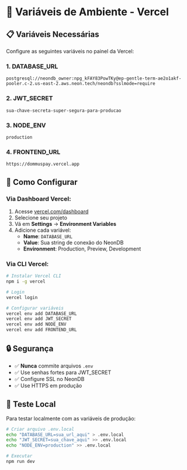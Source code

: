 # 🔧 Variáveis de Ambiente - Vercel

## 📋 Variáveis Necessárias

Configure as seguintes variáveis no painel da Vercel:

### **1. DATABASE_URL**
```
postgresql://neondb_owner:npg_kFAY83PowTKy@ep-gentle-term-ae2o1akf-pooler.c-2.us-east-2.aws.neon.tech/neondb?sslmode=require
```

### **2. JWT_SECRET**
```
sua-chave-secreta-super-segura-para-producao
```

### **3. NODE_ENV**
```
production
```

### **4. FRONTEND_URL**
```
https://dommuspay.vercel.app
```

## 🚀 Como Configurar

### **Via Dashboard Vercel:**
1. Acesse [vercel.com/dashboard](https://vercel.com/dashboard)
2. Selecione seu projeto
3. Vá em **Settings** → **Environment Variables**
4. Adicione cada variável:
   - **Name**: `DATABASE_URL`
   - **Value**: Sua string de conexão do NeonDB
   - **Environment**: Production, Preview, Development

### **Via CLI Vercel:**
```bash
# Instalar Vercel CLI
npm i -g vercel

# Login
vercel login

# Configurar variáveis
vercel env add DATABASE_URL
vercel env add JWT_SECRET
vercel env add NODE_ENV
vercel env add FRONTEND_URL
```

## 🔒 Segurança

- ✅ **Nunca** commite arquivos `.env`
- ✅ Use senhas fortes para JWT_SECRET
- ✅ Configure SSL no NeonDB
- ✅ Use HTTPS em produção

## 🧪 Teste Local

Para testar localmente com as variáveis de produção:

```bash
# Criar arquivo .env.local
echo "DATABASE_URL=sua_url_aqui" > .env.local
echo "JWT_SECRET=sua_chave_aqui" >> .env.local
echo "NODE_ENV=production" >> .env.local

# Executar
npm run dev
```
